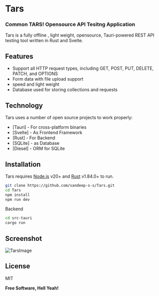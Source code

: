 # Tars
###  Common TARS!  Opensource API Tesitng Application 


Tars is a fully offline , light weight, opensource,
Tauri-powered REST API testing tool written in Rust and Svelte.

## Features

- Support all HTTP request types, including GET, POST, PUT, DELETE, PATCH, and OPTIONS
- Form data with file upload support
- speed and light weight
- Database used for storing collections and requests


## Technology

Tars uses a number of open source projects to work properly:

- [Tauri] - For cross-platform binaries
- [Svelte] - As Frontend Framework
- [Rust] - For Backend
- [SQLite] - as Database
- [Diesel] - ORM for SQLite

## Installation

Tars requires [Node.js](https://nodejs.org/) v20+ and [Rust](https://doc.rust-lang.org/book/ch01-01-installation.html) v1.84.0+ to run.

```sh
git clone https://github.com/sandeep-s-s/Tars.git
cd Tars
npm install
npm run dev 
```

Backend
```sh
cd src-tauri
cargo run
```

## Screenshot

![TarsImage](https://sandeepss.com/assets/img/arya.png)




## License

MIT

**Free Software, Hell Yeah!**

